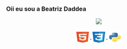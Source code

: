 ### Oii eu sou a Beatriz Daddea

<div align="center">
  <a href="https://github.com/beatrizdaddea">
  <img height="180em" src="https://github-readme-stats.vercel.app/api/top-langs/?username=beatrizdaddea&layout=compact&langs_count=7&theme=dracula"/>
</div>
  
    
<div style="display: inline_block" align="center"><br>
  <img align="center" alt="HTML" height="30" width="40" src="https://raw.githubusercontent.com/devicons/devicon/master/icons/html5/html5-original.svg">
  <img align="center" alt="CSS" height="30" width="40" src="https://raw.githubusercontent.com/devicons/devicon/master/icons/css3/css3-original.svg">
  <img align="center" alt="Python" height="30" width="40" src="https://raw.githubusercontent.com/devicons/devicon/master/icons/python/python-original.svg">
 
</div>
